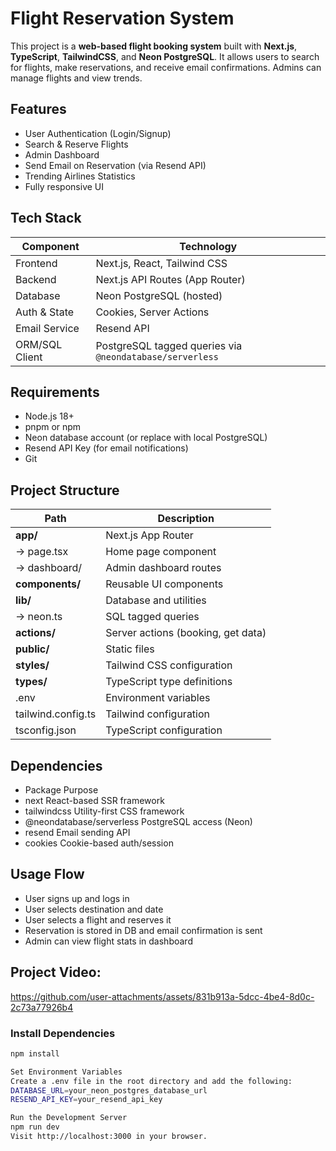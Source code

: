 # Flight Reservation System

This project is a **web-based flight booking system** built with **Next.js**, **TypeScript**, **TailwindCSS**, and **Neon PostgreSQL**. It allows users to search for flights, make reservations, and receive email confirmations. Admins can manage flights and view trends.

## Features

- User Authentication (Login/Signup)
- Search & Reserve Flights
- Admin Dashboard
- Send Email on Reservation (via Resend API)
- Trending Airlines Statistics
- Fully responsive UI

## Tech Stack

| Component       | Technology           |
|----------------|----------------------|
| Frontend       | Next.js, React, Tailwind CSS |
| Backend        | Next.js API Routes (App Router) |
| Database       | Neon PostgreSQL (hosted) |
| Auth & State   | Cookies, Server Actions |
| Email Service  | Resend API |
| ORM/SQL Client | PostgreSQL tagged queries via `@neondatabase/serverless` |

## Requirements

- Node.js 18+
- pnpm or npm
- Neon database account (or replace with local PostgreSQL)
- Resend API Key (for email notifications)
- Git

## Project Structure

| Path                  | Description                          |
|-----------------------|--------------------------------------|
| **app/**              | Next.js App Router                   |
| → page.tsx            | Home page component                  |
| → dashboard/          | Admin dashboard routes               |
| **components/**       | Reusable UI components               |
| **lib/**              | Database and utilities               |
| → neon.ts             | SQL tagged queries                   |
| **actions/**         | Server actions (booking, get data)   |
| **public/**          | Static files                         |
| **styles/**          | Tailwind CSS configuration           |
| **types/**           | TypeScript type definitions          |
| .env                  | Environment variables                |
| tailwind.config.ts    | Tailwind configuration               |
| tsconfig.json         | TypeScript configuration             |

  

  ## Dependencies
  - Package	Purpose
  - next	React-based SSR framework
  - tailwindcss	Utility-first CSS framework
  - @neondatabase/serverless	PostgreSQL access (Neon)
  - resend	Email sending API
  - cookies	Cookie-based auth/session

  ## Usage Flow
  - User signs up and logs in
  - User selects destination and date
  - User selects a flight and reserves it
  - Reservation is stored in DB and email confirmation is sent
  - Admin can view flight stats in dashboard


## Project Video:
https://github.com/user-attachments/assets/831b913a-5dcc-4be4-8d0c-2c73a77926b4

### Install Dependencies

```bash
npm install

Set Environment Variables
Create a .env file in the root directory and add the following:
DATABASE_URL=your_neon_postgres_database_url
RESEND_API_KEY=your_resend_api_key

Run the Development Server
npm run dev
Visit http://localhost:3000 in your browser.

